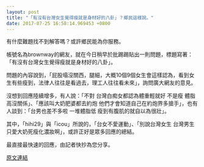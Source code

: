 ```yaml
---
layout: post
title: "「有沒有台灣女生覺得瘦就是身材好的八卦」？鄉民這樣說。"
date: 2017-07-25 16:58:14.969453 +0800
---
```


有什麼難題找不到解答嗎？或許鄉民能為你服務。

帳號名為brownway的網友，就在今日稍早於批踢踢貼出一則問題，標題寫著：「有沒有台灣女生覺得瘦就是身材好的八卦」。

問題的內容說到，「屁股塌沒關西，腿細，大概10個9個女生會這樣認為，看到女生有些瘦到，法律人往往是看過去，理工人往往看未來」，詢問廣大網友的意見。

沒想到回應陸續增多，有人說：「不對 台灣白痴女都認為體重輕就好 不是瘦 體脂高沒關係」、「應該叫大奶肥婆都去約炮 他們才會知道自己在約炮界多搶手」，也有人談到：「台男也差不多啦 一堆體脂低 瘦到有腹肌的就自以為很壯」。

其中，「hihi29」與「icou」所說的，「台女不愛運動」、「別說台灣女生 台灣男生只愛大奶死瘦化濃妝啊」，或許正好是眾多回應的總結。

最直接最快速的回應，由記者快抄為您分享。

<a href = "https://www.ptt.cc/bbs/Gossiping/M.1500952494.A.794.html">原文連結</a>

